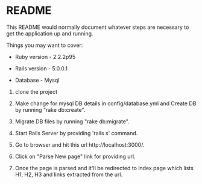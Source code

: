 # README

This README would normally document whatever steps are necessary to get the
application up and running.

Things you may want to cover:

* Ruby version - 2.2.2p95

* Rails version - 5.0.0.1

* Database - Mysql

1) clone the project

2) Make change for mysql DB details in config/database.yml and Create DB by running "rake db:create".

3) Migrate DB files by running "rake db:migrate".

4) Start Rails Server by providing 'rails s' command.

5) Go to browser and hit this url http://localhost:3000/.

6) Click on "Parse New page" link for providing url.

7) Once the page is parsed and it'll be redirected to index page which lists H1, H2, H3 and links extracted from the url.
